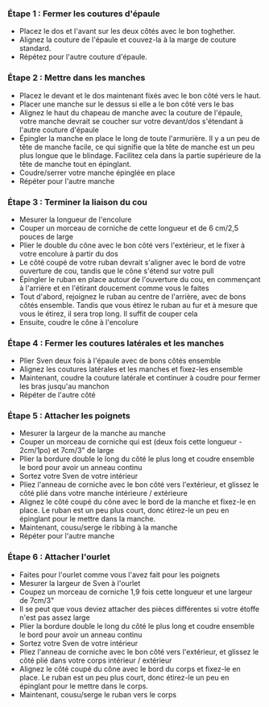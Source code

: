 ### Étape 1 : Fermer les coutures d'épaule

*   Placez le dos et l'avant sur les deux côtés avec le bon toghether.
*   Alignez la couture de l'épaule et couvez-la à la marge de couture standard.
*   Répétez pour l'autre couture d'épaule.

### Étape 2 : Mettre dans les manches

*   Placez le devant et le dos maintenant fixés avec le bon côté vers le haut.
*   Placer une manche sur le dessus si elle a le bon côté vers le bas
*   Alignez le haut du chapeau de manche avec la couture de l'épaule, votre manche devrait se coucher sur votre devant/dos s'étendant à l'autre couture d'épaule
*   Épingler la manche en place le long de toute l'armurière. Il y a un peu de tête de manche facile, ce qui signifie que la tête de manche est un peu plus longue que le blindage. Facilitez cela dans la partie supérieure de la tête de manche tout en épinglant.
*   Coudre/serrer votre manche épinglée en place
*   Répéter pour l'autre manche

### Étape 3 : Terminer la liaison du cou

*   Mesurer la longueur de l'encolure
*   Couper un morceau de corniche de cette longueur et de 6 cm/2,5 pouces de large
*   Plier le double du cône avec le bon côté vers l'extérieur, et le fixer à votre encolure à partir du dos
*   Le côté coupé de votre ruban devrait s'aligner avec le bord de votre ouverture de cou, tandis que le cône s'étend sur votre pull
*   Épingler le ruban en place autour de l'ouverture du cou, en commençant à l'arrière et en l'étirant doucement comme vous le faites
*   Tout d'abord, rejoignez le ruban au centre de l'arrière, avec de bons côtés ensemble. Tandis que vous étirez le ruban au fur et à mesure que vous le étirez, il sera trop long. Il suffit de couper cela
*   Ensuite, coudre le cône à l'encolure

### Étape 4 : Fermer les coutures latérales et les manches

*   Plier Sven deux fois à l'épaule avec de bons côtés ensemble
*   Alignez les coutures latérales et les manches et fixez-les ensemble
*   Maintenant, coudre la couture latérale et continuer à coudre pour fermer les bras jusqu'au manchon
*   Répéter de l'autre côté

### Étape 5 : Attacher les poignets

*   Mesurer la largeur de la manche au manche
*   Couper un morceau de corniche qui est (deux fois cette longueur - 2cm/1po) et 7cm/3" de large
*   Plier la bordure double le long du côté le plus long et coudre ensemble le bord pour avoir un anneau continu
*   Sortez votre Sven de votre intérieur
*   Pliez l'anneau de corniche avec le bon côté vers l'extérieur, et glissez le côté plié dans votre manche intérieure / extérieure
*   Alignez le côté coupé du cône avec le bord de la manche et fixez-le en place. Le ruban est un peu plus court, donc étirez-le un peu en épinglant pour le mettre dans la manche.
*   Maintenant, cousu/serge le ribbing à la manche
*   Répéter pour l'autre manche

### Étape 6 : Attacher l'ourlet

*   Faites pour l'ourlet comme vous l'avez fait pour les poignets
*   Mesurer la largeur de Sven à l'ourlet
*   Coupez un morceau de corniche 1,9 fois cette longueur et une largeur de 7cm/3"
*   Il se peut que vous deviez attacher des pièces différentes si votre étoffe n'est pas assez large
*   Plier la bordure double le long du côté le plus long et coudre ensemble le bord pour avoir un anneau continu
*   Sortez votre Sven de votre intérieur
*   Pliez l'anneau de corniche avec le bon côté vers l'extérieur, et glissez le côté plié dans votre corps intérieur / extérieur
*   Alignez le côté coupé du cône avec le bord du corps et fixez-le en place. Le ruban est un peu plus court, donc étirez-le un peu en épinglant pour le mettre dans le corps.
*   Maintenant, cousu/serge le ruban vers le corps
